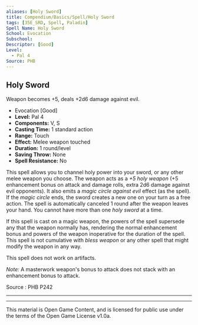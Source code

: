 ```yaml
---
aliases: [Holy Sword]
title: Compendium/Basics/Spell/Holy Sword
tags: [35E_SRD, Spell, Paladin]
Spell Name: Holy Sword
School: Evocation
Subschool: 
Descriptor: [Good]
Level:
  - Pal 4
Source: PHB
---
```



## Holy Sword

Weapon becomes +5, deals +2d6 damage against evil.

*   Evocation [Good]
*   **Level:** Pal 4
*   **Components:** V, S
*   **Casting Time:** 1 standard action
*   **Range:** Touch
*   **Effect:** Melee weapon touched
*   **Duration:** 1 round/level
*   **Saving Throw:** None
*   **Spell Resistance:** No

<p>This spell allows you to channel holy power into your sword, or any other melee weapon you choose. The weapon acts as a <i>+5 holy weapon</i> (+5 enhancement bonus on attack and damage rolls, extra 2d6 damage against evil opponents). It also emits a <i>magic circle against evil</i> effect (as the spell). If the <i>magic circle</i> ends, the sword creates a new one on your turn as a free action. The spell is automatically canceled 1 round after the weapon leaves your hand. You cannot have more than one <i>holy sword</i> at a time.</p><p>If this spell is cast on a magic weapon, the powers of the spell supersede any that the weapon normally has, rendering the normal enhancement bonus and powers of the weapon inoperative for the duration of the spell. This spell is not cumulative with <i>bless weapon</i> or any other spell that might modify the weapon in any way.</p><p>This spell does not work on artifacts.</p><p><i>Note:</i> A masterwork weapon's bonus to attack does not stack with an enhancement bonus to attack.</p>

Source : PHB P242

---

---

This material is Open Game Content, and is licensed for public use under
the terms of the Open Game License v1.0a.
